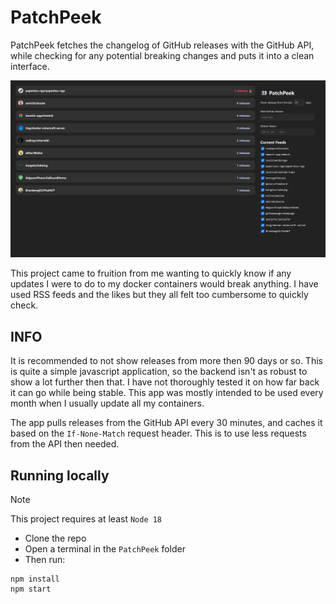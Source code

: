 # PatchPeek

PatchPeek fetches the changelog of GitHub releases with the GitHub API, while checking for any potential breaking changes and puts it into a clean interface.

![](screenshot.png)

This project came to fruition from me wanting to quickly know if any updates I were to do to my docker containers would break anything. I have used RSS feeds and the likes but they all felt too cumbersome to quickly check.

## INFO

It is recommended to not show releases from more then 90 days or so. This is quite a simple javascript application, so the backend isn't as robust to show a lot further then that. I have not thoroughly tested it on how far back it can go while being stable. This app was mostly intended to be used every month when I usually update all my containers.

The app pulls releases from the GitHub API every 30 minutes, and caches it based on the `If-None-Match` request header. This is to use less requests from the API then needed.

## Running locally

> [!NOTE]
> This project requires at least `Node 18`

- Clone the repo
- Open a terminal in the `PatchPeek` folder
- Then run:

```
npm install
npm start
```
